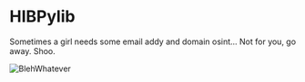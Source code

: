 HIBPylib
========

Sometimes a girl needs some email addy and domain osint... Not for you, go away. Shoo.

![BlehWhatever](https://i.imgur.com/unz7HFn.jpg)
